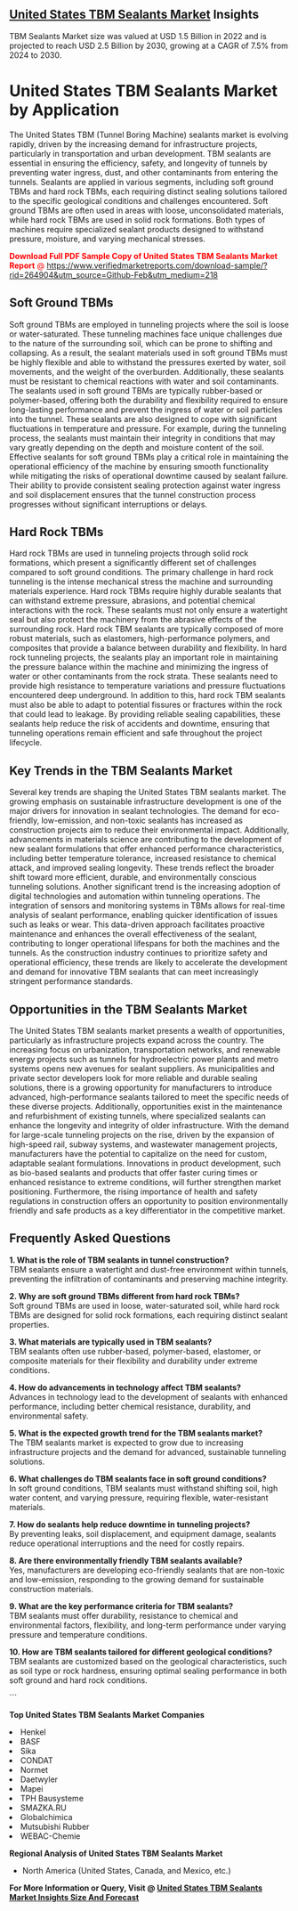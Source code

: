 <h2><a href="https://www.verifiedmarketreports.com/download-sample/?rid=264904&amp;utm_source=Github-Feb&amp;utm_medium=218" target="_blank">United States TBM Sealants Market</a> Insights</h2><p>TBM Sealants Market size was valued at USD 1.5 Billion in 2022 and is projected to reach USD 2.5 Billion by 2030, growing at a CAGR of 7.5% from 2024 to 2030.</p><p> <h1>United States TBM Sealants Market by Application</h1> <p>The United States TBM (Tunnel Boring Machine) sealants market is evolving rapidly, driven by the increasing demand for infrastructure projects, particularly in transportation and urban development. TBM sealants are essential in ensuring the efficiency, safety, and longevity of tunnels by preventing water ingress, dust, and other contaminants from entering the tunnels. Sealants are applied in various segments, including soft ground TBMs and hard rock TBMs, each requiring distinct sealing solutions tailored to the specific geological conditions and challenges encountered. Soft ground TBMs are often used in areas with loose, unconsolidated materials, while hard rock TBMs are used in solid rock formations. Both types of machines require specialized sealant products designed to withstand pressure, moisture, and varying mechanical stresses. <p><span class=""><span style="color: #ff0000;"><strong>Download Full PDF Sample Copy of United States TBM Sealants Market Report</strong> @ </span><a href="https://www.verifiedmarketreports.com/download-sample/?rid=264904&amp;utm_source=Github-Feb&amp;utm_medium=218" target="_blank">https://www.verifiedmarketreports.com/download-sample/?rid=264904&amp;utm_source=Github-Feb&amp;utm_medium=218</a></span></p> </p> <h2>Soft Ground TBMs</h2> <p>Soft ground TBMs are employed in tunneling projects where the soil is loose or water-saturated. These tunneling machines face unique challenges due to the nature of the surrounding soil, which can be prone to shifting and collapsing. As a result, the sealant materials used in soft ground TBMs must be highly flexible and able to withstand the pressures exerted by water, soil movements, and the weight of the overburden. Additionally, these sealants must be resistant to chemical reactions with water and soil contaminants. The sealants used in soft ground TBMs are typically rubber-based or polymer-based, offering both the durability and flexibility required to ensure long-lasting performance and prevent the ingress of water or soil particles into the tunnel. These sealants are also designed to cope with significant fluctuations in temperature and pressure. For example, during the tunneling process, the sealants must maintain their integrity in conditions that may vary greatly depending on the depth and moisture content of the soil. Effective sealants for soft ground TBMs play a critical role in maintaining the operational efficiency of the machine by ensuring smooth functionality while mitigating the risks of operational downtime caused by sealant failure. Their ability to provide consistent sealing protection against water ingress and soil displacement ensures that the tunnel construction process progresses without significant interruptions or delays. <h2>Hard Rock TBMs</h2> <p>Hard rock TBMs are used in tunneling projects through solid rock formations, which present a significantly different set of challenges compared to soft ground conditions. The primary challenge in hard rock tunneling is the intense mechanical stress the machine and surrounding materials experience. Hard rock TBMs require highly durable sealants that can withstand extreme pressure, abrasions, and potential chemical interactions with the rock. These sealants must not only ensure a watertight seal but also protect the machinery from the abrasive effects of the surrounding rock. Hard rock TBM sealants are typically composed of more robust materials, such as elastomers, high-performance polymers, and composites that provide a balance between durability and flexibility. In hard rock tunneling projects, the sealants play an important role in maintaining the pressure balance within the machine and minimizing the ingress of water or other contaminants from the rock strata. These sealants need to provide high resistance to temperature variations and pressure fluctuations encountered deep underground. In addition to this, hard rock TBM sealants must also be able to adapt to potential fissures or fractures within the rock that could lead to leakage. By providing reliable sealing capabilities, these sealants help reduce the risk of accidents and downtime, ensuring that tunneling operations remain efficient and safe throughout the project lifecycle. <h2>Key Trends in the TBM Sealants Market</h2> <p>Several key trends are shaping the United States TBM sealants market. The growing emphasis on sustainable infrastructure development is one of the major drivers for innovation in sealant technologies. The demand for eco-friendly, low-emission, and non-toxic sealants has increased as construction projects aim to reduce their environmental impact. Additionally, advancements in materials science are contributing to the development of new sealant formulations that offer enhanced performance characteristics, including better temperature tolerance, increased resistance to chemical attack, and improved sealing longevity. These trends reflect the broader shift toward more efficient, durable, and environmentally conscious tunneling solutions. Another significant trend is the increasing adoption of digital technologies and automation within tunneling operations. The integration of sensors and monitoring systems in TBMs allows for real-time analysis of sealant performance, enabling quicker identification of issues such as leaks or wear. This data-driven approach facilitates proactive maintenance and enhances the overall effectiveness of the sealant, contributing to longer operational lifespans for both the machines and the tunnels. As the construction industry continues to prioritize safety and operational efficiency, these trends are likely to accelerate the development and demand for innovative TBM sealants that can meet increasingly stringent performance standards. <h2>Opportunities in the TBM Sealants Market</h2> <p>The United States TBM sealants market presents a wealth of opportunities, particularly as infrastructure projects expand across the country. The increasing focus on urbanization, transportation networks, and renewable energy projects such as tunnels for hydroelectric power plants and metro systems opens new avenues for sealant suppliers. As municipalities and private sector developers look for more reliable and durable sealing solutions, there is a growing opportunity for manufacturers to introduce advanced, high-performance sealants tailored to meet the specific needs of these diverse projects. Additionally, opportunities exist in the maintenance and refurbishment of existing tunnels, where specialized sealants can enhance the longevity and integrity of older infrastructure. With the demand for large-scale tunneling projects on the rise, driven by the expansion of high-speed rail, subway systems, and wastewater management projects, manufacturers have the potential to capitalize on the need for custom, adaptable sealant formulations. Innovations in product development, such as bio-based sealants and products that offer faster curing times or enhanced resistance to extreme conditions, will further strengthen market positioning. Furthermore, the rising importance of health and safety regulations in construction offers an opportunity to position environmentally friendly and safe products as a key differentiator in the competitive market. <h2>Frequently Asked Questions</h2> <p><strong>1. What is the role of TBM sealants in tunnel construction?</strong><br> TBM sealants ensure a watertight and dust-free environment within tunnels, preventing the infiltration of contaminants and preserving machine integrity.</p> <p><strong>2. Why are soft ground TBMs different from hard rock TBMs?</strong><br> Soft ground TBMs are used in loose, water-saturated soil, while hard rock TBMs are designed for solid rock formations, each requiring distinct sealant properties.</p> <p><strong>3. What materials are typically used in TBM sealants?</strong><br> TBM sealants often use rubber-based, polymer-based, elastomer, or composite materials for their flexibility and durability under extreme conditions.</p> <p><strong>4. How do advancements in technology affect TBM sealants?</strong><br> Advances in technology lead to the development of sealants with enhanced performance, including better chemical resistance, durability, and environmental safety.</p> <p><strong>5. What is the expected growth trend for the TBM sealants market?</strong><br> The TBM sealants market is expected to grow due to increasing infrastructure projects and the demand for advanced, sustainable tunneling solutions.</p> <p><strong>6. What challenges do TBM sealants face in soft ground conditions?</strong><br> In soft ground conditions, TBM sealants must withstand shifting soil, high water content, and varying pressure, requiring flexible, water-resistant materials.</p> <p><strong>7. How do sealants help reduce downtime in tunneling projects?</strong><br> By preventing leaks, soil displacement, and equipment damage, sealants reduce operational interruptions and the need for costly repairs.</p> <p><strong>8. Are there environmentally friendly TBM sealants available?</strong><br> Yes, manufacturers are developing eco-friendly sealants that are non-toxic and low-emission, responding to the growing demand for sustainable construction materials.</p> <p><strong>9. What are the key performance criteria for TBM sealants?</strong><br> TBM sealants must offer durability, resistance to chemical and environmental factors, flexibility, and long-term performance under varying pressure and temperature conditions.</p> <p><strong>10. How are TBM sealants tailored for different geological conditions?</strong><br> TBM sealants are customized based on the geological characteristics, such as soil type or rock hardness, ensuring optimal sealing performance in both soft ground and hard rock conditions.</p> ```</p><p><strong>Top United States TBM Sealants Market Companies</strong></p><div data-test-id=""><p><li>Henkel</li><li> BASF</li><li> Sika</li><li> CONDAT</li><li> Normet</li><li> Daetwyler</li><li> Mapei</li><li> TPH Bausysteme</li><li> SMAZKA.RU</li><li> Globalchimica</li><li> Mutsubishi Rubber</li><li> WEBAC-Chemie</li></p><div><strong>Regional Analysis of&nbsp;United States TBM Sealants Market</strong></div><ul><li dir="ltr"><p dir="ltr">North America&nbsp;(United States, Canada, and Mexico, etc.)</p></li></ul><p><strong>For More Information or Query, Visit @&nbsp;</strong><strong><a href="https://www.verifiedmarketreports.com/product/tbm-sealants-market/?utm_source=Github-Feb&amp;utm_medium=218" target="_blank">United States TBM Sealants Market Insights Size And Forecast</a></strong></p></div>
